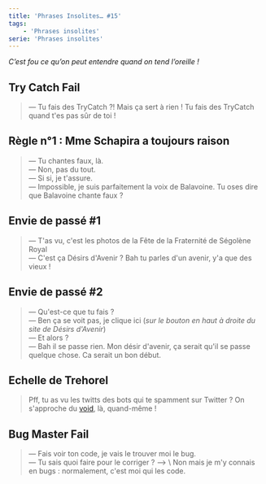 ```yaml
---
title: 'Phrases Insolites… #15'
tags:
    - 'Phrases insolites'
serie: 'Phrases insolites'
---
```


_C’est fou ce qu’on peut entendre quand on tend l’oreille !_

<!-- more -->

## Try Catch Fail

> — Tu fais des TryCatch ?! Mais ça sert à rien ! Tu fais des TryCatch quand
> t'es pas sûr de toi !

## Règle n°1 : Mme Schapira a toujours raison

> — Tu chantes faux, là.  
> — Non, pas du tout.  
> — Si si, je t'assure.  
> — Impossible, je suis parfaitement la voix de Balavoine. Tu oses dire que
> Balavoine chante faux ?

## Envie de passé #1

> — T'as vu, c'est les photos de la Fête de la Fraternité de Ségolène Royal  
> — C'est ça Désirs d'Avenir ? Bah tu parles d'un avenir, y'a que des vieux !

## Envie de passé #2

> — Qu'est-ce que tu fais ?  
> — Ben ça se voit pas, je clique ici (_sur le bouton en haut à droite du site
> de Désirs d'Avenir_)  
> — Et alors ?  
> — Bah il se passe rien. Mon désir d'avenir, ça serait qu'il se passe quelque
> chose. Ca serait un bon début.

## Echelle de Trehorel

> Pff, tu as vu les twitts des bots qui te spamment sur Twitter ? On s'approche
> du
> [void](http://desencyclopedie.wikia.com/wiki/Echelle_Trehorel#Niveau_6T_code_.22Void.22),
> là, quand-même !

## Bug Master Fail

> — Fais voir ton code, je vais le trouver moi le bug.  
> — Tu sais quoi faire pour le corriger ? –> \ Non mais je m'y connais en bugs :
> normalement, c'est moi qui les code.

